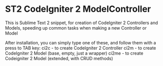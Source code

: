 ST2 CodeIgniter 2 ModelController
=================================

This is Sublime Text 2 snippet, for creation of CodeIgniter 2 Controllers and Models, speeding up common tasks when making a new Controller or Model

After installation, you can simply type one of these, and follow them with a press to TAB key:
ci2c  - to create CodeIgniter 2 Controller
ci2m  - to create CodeIgniter 2 Model (base, empty, just a wrapper)
ci2me - to create Codeigniter 2 Model (extended, with CRUD methods)
